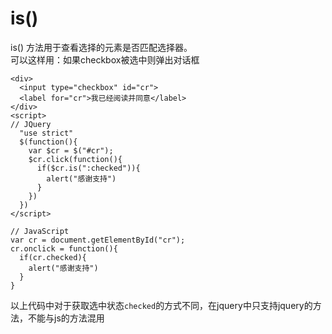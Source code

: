# is()
  is() 方法用于查看选择的元素是否匹配选择器。<br />
  可以这样用：如果checkbox被选中则弹出对话框
  ```
  <div>
    <input type="checkbox" id="cr">
    <label for="cr">我已经阅读并同意</label>
  </div>
  <script>
  // JQuery
    "use strict"
    $(function(){
      var $cr = $("#cr");
      $cr.click(function(){
        if($cr.is(":checked")){
          alert("感谢支持")
        }
      })
    })
  </script>
  ```
  ```
  // JavaScript
  var cr = document.getElementById("cr");
  cr.onclick = function(){
    if(cr.checked){
      alert("感谢支持")
    }
  }
  ```
  以上代码中对于获取选中状态`checked`的方式不同，在jquery中只支持jquery的方法，不能与js的方法混用